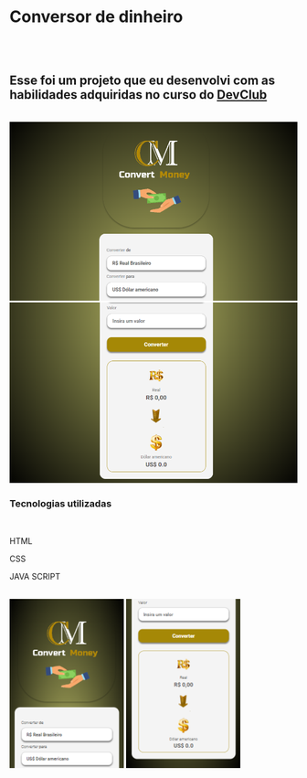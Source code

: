 <h1>Conversor de dinheiro</h1>
<br>
<br>
<h2>Esse foi um projeto que eu desenvolvi com as habilidades adquiridas no curso do <a href="https://rodolfomori.com.br/devclub/">DevClub</a></h2>
<br>
<img src="https://github.com/WenddylReis/convert-money/blob/main/img/Foto%2001%20-%20Convert%20Money.png" width=700px/>
<img src="https://github.com/WenddylReis/convert-money/blob/main/img/Foto%2002%20-%20Convert%20Money.png" width=700px/>
   
<h3>Tecnologias utilizadas</h3>
  <br>
    <p>HTML</p>
    <p>CSS</p>
    <p>JAVA SCRIPT</p>
  <br>
<img src="https://github.com/WenddylReis/convert-money/blob/main/img/Foto%2003%20-%20Convert%20Money.png" width=200px/>
<img src="https://github.com/WenddylReis/convert-money/blob/main/img/Foto%2004%20-%20Convert%20Money.png" width=200px/>



